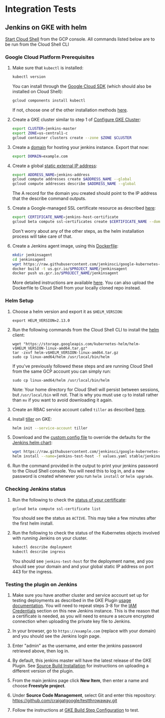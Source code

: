 # Integration Tests

## Jenkins on GKE with helm

[Start Cloud Shell](https://cloud.google.com/shell/docs/quickstart#start_cloud_shell) from the
GCP console. All commands listed below are to be run from the Cloud Shell CLI

### Google Cloud Platform Prerequisites

1. Make sure that `kubectl` is installed:
    ```bash
    kubectl version
    ```
    
    You can install through the [Google Cloud SDK](
    https://kubernetes.io/docs/tasks/tools/install-kubectl/#download-as-part-of-the-google-cloud-sdk)
    (which should also be installed on Cloud Shell):
    
    ```bash
    gcloud components install kubectl
    ```
    
    If not, choose one of the other installation methods
    [here](https://kubernetes.io/docs/tasks/tools/install-kubectl/).
    
1. Create a GKE cluster similar to step 1 of [Configure GKE Cluster](Home.md#configure-gke-cluster):
    ```bash
    export CLUSTER=jenkins-master
    export ZONE=us-central1-c
    gcloud container clusters create --zone $ZONE $CLUSTER
    ```
    
1. Create a [domain](https://domains.google/) for hosting your jenkins instance. Export that now:
    ```bash
    export DOMAIN=example.com
    ```
 
1. Create a global [static external IP address](
 https://cloud.google.com/compute/docs/ip-addresses/reserve-static-external-ip-address#reserve_new_static):

    ```bash
    export ADDRESS_NAME=jenkins-address
    gcloud compute addresses create $ADDRESS_NAME --global
    gcloud compute addresses describe $ADDRESS_NAME --global
    ```
    The A record for the domain you created should point to the IP address that the describe command
    outputs.

1. Create a Google-managed SSL certificate resource as described [here](
https://cloud.google.com/load-balancing/docs/ssl-certificates#create-managed-ssl-cert-resource):
    ```bash
    export CERTIFICATE_NAME=jenkins-host-certificate
    gcloud beta compute ssl-certificates create $CERTIFICATE_NAME --domains $DOMAIN
    ```

    Don't worry about any of the other steps, as the helm installation process will take care of
    that.

    <!--TODO(stephenshank): Create publically available docker image -->
1.  Create a Jenkins agent image, using this [Dockerfile](resources/helm/Dockerfile):

    ```bash
    mkdir jenkinsagent
    cd jenkinsagent
    wget https://raw.githubusercontent.com/jenkinsci/google-kubernetes-engine-plugin/develop/docs/resources/helm/Dockerfile
    docker build -t us.gcr.io/$PROJECT_NAME/jenkinsagent
    docker push us.gcr.io/$PROJECT_NAME/jenkinsagent
    ```
    
    More detailed instructions are available
    [here](https://cloud.google.com/container-registry/docs/pushing-and-pulling). You can also 
    upload the Dockerfile to Cloud Shell from your locally cloned repo instead.

### Helm Setup

1. Choose a helm version and export it as `$HELM_VERSION`:
    ```$bash
    export HELM_VERSION=2.13.0
    ```

1. Run the following commands from the Cloud Shell CLI to install the
[helm](https://helm.sh/docs/using_helm/#from-the-binary-releases) client:

    ```$bash
    wget "https://storage.googleapis.com/kubernetes-helm/helm-v$HELM_VERSION-linux-amd64.tar.gz"
    tar -zxvf helm-v$HELM_VERSION-linux-amd64.tar.gz
    sudo cp linux-amd64/helm /usr/local/bin/helm 
    ```
    
   If you've previously followed these steps and are running Cloud Shell from the same GCP account
   you can simply run:
    ```$bash
    sudo cp linux-amd64/helm /usr/local/bin/helm
    ```
 
    Note: Your home directory for Cloud Shell will persist between sessions, but `/usr/local/bin`
    will not. That is why you must use `cp` to install rather than `mv` if you want to avoid
    downloading it again.
 
1. Create an RBAC service account called `tiller` as described
[here](https://helm.sh/docs/using_helm/#example-service-account-with-cluster-admin-role).

1. Install [tiller](https://helm.sh/docs/using_helm/#installing-tiller) on GKE:
    ```bash
    helm init --service-account tiller
    ```

1. Download and the [custom config file](resources/helm/values.yaml) to override the defaults for the 
[Jenkins helm chart](https://github.com/helm/charts/tree/master/stable/jenkins):

    ```bash
    wget https://raw.githubusercontent.com/jenkinsci/google-kubernetes-engine-plugin/develop/docs/resources/helm/values.yaml
    helm install --name=jenkins-test-host -f values.yaml stable/jenkins 
    ```

1. Run the command provided in the output to print your jenkins password to the Cloud Shell console.
You will need this to log in, and a new password is created whenever you run `helm install` or
`helm upgrade`.

### Checking Jenkins status
1. Run the following to check the [status of your certificate](
https://cloud.google.com/load-balancing/docs/ssl-certificates#certificate-resource-status):
    ```bash
    gcloud beta compute ssl-certificate list
    ```
    
    You should see the status as `ACTIVE`. This may take a few minutes after the first helm install.

1. Run the following to check the status of the Kubernetes objects involved with running Jenkins on
your cluster.
    ```bash
    kubectl describe deployment
    kubectl describe ingress
    ```
    You should see `jenkins-test-host` for the deployment name, and you should see your domain and
    and your global static IP address on port 443 for the ingress.
    
### Testing the plugin on Jenkins
1. Make sure you have another cluster and service account set up for testing deployments as
described in the GKE Plugin [usage documentation](Home.md#usage). You will need to repeat steps 3-8 
for the [IAM Credentials](Home.md#iam-credentials) section on this new Jenkins instance. This is the
reason that a certificate is needed, as you will need to ensure a secure encrypted connection when
uploading the private key file to Jenkins.

1. In your browser, go to `https://example.com` (replace with your domain) and you should see the
Jenkins login page.

1. Enter "admin" as the username, and enter the jenkins password retrieved above, then log in.

1. By default, this jenkins master will have the latest release of the GKE Plugin. See [Source Build
Installation](SourceBuildInstallation.md) for instructions on uploading a different version of the
plugin.

1. From the main jenkins page click **New Item**, then enter a name and choose **Freestyle project**.

1. Under **Source Code Management**, select Git and enter this repository:
https://github.com/craigatgoogle/testthrowaway.git

1. Follow the instructions at
[GKE Build Step Configuration](Home.md#google-kubernetes-engine-build-step-configuration) to test.